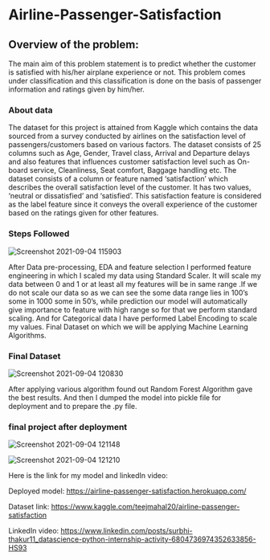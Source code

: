 # Airline-Passenger-Satisfaction

## Overview of the problem:
The main aim of this problem statement is to predict whether the customer is satisfied with his/her airplane experience or not. This problem comes under classification and this classification is done on the basis of passenger information and ratings given by him/her.   

### About data
The dataset for this project is attained from Kaggle which contains the data sourced from a survey conducted by airlines on the satisfaction level of passengers/customers based on various factors. The dataset consists of 25 columns such as Age, Gender, Travel class, Arrival and Departure delays and also features that influences customer satisfaction level such as On-board service, Cleanliness, Seat comfort, Baggage handling etc.
The dataset consists of a column or feature named ‘satisfaction’ which describes the overall satisfaction level of the customer. It has two values, ‘neutral or dissatisfied’ and ‘satisfied’. This satisfaction feature is considered as the label feature since it conveys the overall experience of the customer based on the ratings given for other features.

### Steps Followed
![Screenshot 2021-09-04 115903](https://user-images.githubusercontent.com/77155721/132085296-a3a857db-677a-4825-aa44-423526255661.png)

After Data pre-processing, EDA and feature selection I performed feature engineering in which I scaled my data
using Standard Scaler. It will scale my data between 0 and 1 or at least all my features will be in same range .If
we do not scale our data so as we can see the some data range lies in 100’s some in 1000 some in 50’s, while
prediction our model will automatically give importance to feature with high range so for that we perform
standard scaling. And for Categorical data I have performed Label Encoding to scale my values.
Final Dataset on which we will be applying Machine Learning Algorithms.
### Final Dataset
![Screenshot 2021-09-04 120830](https://user-images.githubusercontent.com/77155721/132085411-3457eab8-e76f-4544-ac35-a1e874e59828.png)

After applying various algorithm found out Random Forest Algorithm gave the best results. 
And then I dumped the model into pickle file for deployment and to prepare the .py file.

### final project after deployment 

![Screenshot 2021-09-04 121148](https://user-images.githubusercontent.com/77155721/132085477-e593a466-4edd-4ef7-bc55-f83dc839fd88.png)

![Screenshot 2021-09-04 121210](https://user-images.githubusercontent.com/77155721/132085479-b042f9e7-3207-4aca-b0e4-c55f7ad1661f.png)

Here is the link for my model and linkedIn video:

Deployed model: https://airline-passenger-satisfaction.herokuapp.com/

Dataset link: https://www.kaggle.com/teejmahal20/airline-passenger-satisfaction

LinkedIn video: https://www.linkedin.com/posts/surbhi-thakur11_datascience-python-internship-activity-6804736974352633856-HS93






